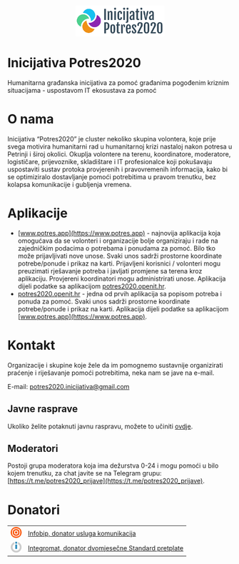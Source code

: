 <p align="center">
  <a href="https://potres2020.github.io">
    <img src="Inicijativa2020-logo-web-small.png" />
  </a>
</p>

# Inicijativa Potres2020
Humanitarna građanska inicijativa za pomoć građanima pogođenim kriznim situacijama - uspostavom IT ekosustava za pomoć

# O nama
Inicijativa “Potres2020” je cluster nekoliko skupina volontera,
koje prije svega motivira humanitarni rad u humanitarnoj krizi nastaloj nakon potresa u Petrinji i široj okolici.
Okuplja volontere na terenu, koordinatore, moderatore, logističare, prijevoznike, skladištare i IT profesionalce koji pokušavaju
uspostaviti sustav protoka provjerenih i pravovremenih informacija, kako bi se optimiziralo dostavljanje pomoći potrebitima
u pravom trenutku, bez kolapsa komunikacije i gubljenja vremena.

# Aplikacije
 * [www.potres.app](https://www.potres.app) - najnovija aplikacija koja omogućava da se volonteri i organizacije bolje organiziraju i rade na zajedničkim podacima o potrebama i ponudama za pomoć. Bilo tko može prijavljivati nove unose. Svaki unos sadrži prostorne koordinate potrebe/ponude i prikaz na karti. Prijavljeni korisnici / volonteri mogu preuzimati rješavanje potreba i javljati promjene sa terena kroz aplikaciju. Provjereni koordinatori mogu administrirati unose. Aplikacija dijeli podatke sa aplikacijom [potres2020.openit.hr](https://potres2020.openit.hr).
 * [potres2020.openit.hr](https://potres2020.openit.hr) - jedna od prvih aplikacija sa popisom potreba i ponuda za pomoć. Svaki unos sadrži prostorne koordinate potrebe/ponude i prikaz na karti. Aplikacija dijeli podatke sa aplikacijom [www.potres.app](https://www.potres.app).

# Kontakt
Organizacije i skupine koje žele da im pomognemo sustavnije organizirati praćenje i riješavanje pomoći potrebitima, neka nam se jave na e-mail.

E-mail: [potres2020.inicijativa@gmail.com](mailto:potres2020.inicijativa@gmail.com)
## Javne rasprave
Ukoliko želite potaknuti javnu raspravu, možete to učiniti [ovdje](https://github.com/potres2020/potres2020.github.io/discussions/1).

## Moderatori
Postoji grupa moderatora koja ima dežurstva 0-24 i mogu pomoći u bilo kojem trenutku, za chat javite se na Telegram grupu: [https://t.me/potres2020_prijave](https://t.me/potres2020_prijave).

# Donatori
<table>
  <tr>
    <td><a href="https://www.infobip.com"><img src="https://raw.githubusercontent.com/potres2020/potres.app-info/main/infobip-logo-25px.jpg" alt="Infobip, donator usluga komunikacija"></a></td>
    <td><a href="https://www.infobip.com">Infobip, donator usluga komunikacija</a></td>
  </tr>
  <tr>
    <td><a href="https://www.integromat.com"><img src="https://raw.githubusercontent.com/potres2020/potres.app-info/main/integromat-logo-25px.png" alt="Integromat, donator dvomjesečne Standard pretplate"></a></td>
    <td><a href="https://www.integromat.com">Integromat, donator dvomjesečne Standard pretplate</a></td>
  </tr>
 </table>
